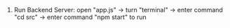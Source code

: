 1. Run Backend Server:  open "app.js" -> turn "terminal" -> enter command "cd src" -> enter command "npm start" to run

